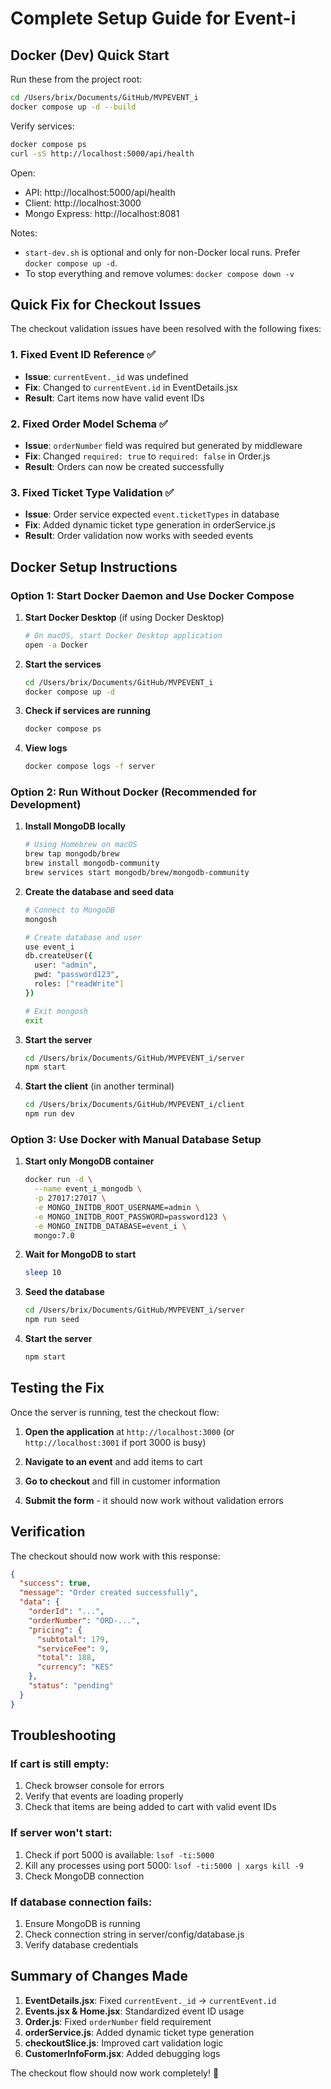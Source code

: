 # Complete Setup Guide for Event-i

## Docker (Dev) Quick Start

Run these from the project root:

```bash
cd /Users/brix/Documents/GitHub/MVPEVENT_i
docker compose up -d --build
```

Verify services:

```bash
docker compose ps
curl -sS http://localhost:5000/api/health
```

Open:

- API: http://localhost:5000/api/health
- Client: http://localhost:3000
- Mongo Express: http://localhost:8081

Notes:

- `start-dev.sh` is optional and only for non-Docker local runs. Prefer `docker compose up -d`.
- To stop everything and remove volumes: `docker compose down -v`

## Quick Fix for Checkout Issues

The checkout validation issues have been resolved with the following fixes:

### 1. Fixed Event ID Reference ✅
- **Issue**: `currentEvent._id` was undefined
- **Fix**: Changed to `currentEvent.id` in EventDetails.jsx
- **Result**: Cart items now have valid event IDs

### 2. Fixed Order Model Schema ✅
- **Issue**: `orderNumber` field was required but generated by middleware
- **Fix**: Changed `required: true` to `required: false` in Order.js
- **Result**: Orders can now be created successfully

### 3. Fixed Ticket Type Validation ✅
- **Issue**: Order service expected `event.ticketTypes` in database
- **Fix**: Added dynamic ticket type generation in orderService.js
- **Result**: Order validation now works with seeded events

## Docker Setup Instructions

### Option 1: Start Docker Daemon and Use Docker Compose

1. **Start Docker Desktop** (if using Docker Desktop)
   ```bash
   # On macOS, start Docker Desktop application
   open -a Docker
   ```

2. **Start the services**
   ```bash
   cd /Users/brix/Documents/GitHub/MVPEVENT_i
   docker compose up -d
   ```

3. **Check if services are running**
   ```bash
   docker compose ps
   ```

4. **View logs**
   ```bash
   docker compose logs -f server
   ```

### Option 2: Run Without Docker (Recommended for Development)

1. **Install MongoDB locally**
   ```bash
   # Using Homebrew on macOS
   brew tap mongodb/brew
   brew install mongodb-community
   brew services start mongodb/brew/mongodb-community
   ```

2. **Create the database and seed data**
   ```bash
   # Connect to MongoDB
   mongosh
   
   # Create database and user
   use event_i
   db.createUser({
     user: "admin",
     pwd: "password123",
     roles: ["readWrite"]
   })
   
   # Exit mongosh
   exit
   ```

3. **Start the server**
   ```bash
   cd /Users/brix/Documents/GitHub/MVPEVENT_i/server
   npm start
   ```

4. **Start the client** (in another terminal)
   ```bash
   cd /Users/brix/Documents/GitHub/MVPEVENT_i/client
   npm run dev
   ```

### Option 3: Use Docker with Manual Database Setup

1. **Start only MongoDB container**
   ```bash
   docker run -d \
     --name event_i_mongodb \
     -p 27017:27017 \
     -e MONGO_INITDB_ROOT_USERNAME=admin \
     -e MONGO_INITDB_ROOT_PASSWORD=password123 \
     -e MONGO_INITDB_DATABASE=event_i \
     mongo:7.0
   ```

2. **Wait for MongoDB to start**
   ```bash
   sleep 10
   ```

3. **Seed the database**
   ```bash
   cd /Users/brix/Documents/GitHub/MVPEVENT_i/server
   npm run seed
   ```

4. **Start the server**
   ```bash
   npm start
   ```

## Testing the Fix

Once the server is running, test the checkout flow:

1. **Open the application** at `http://localhost:3000` (or `http://localhost:3001` if port 3000 is busy)

2. **Navigate to an event** and add items to cart

3. **Go to checkout** and fill in customer information

4. **Submit the form** - it should now work without validation errors

## Verification

The checkout should now work with this response:
```json
{
  "success": true,
  "message": "Order created successfully",
  "data": {
    "orderId": "...",
    "orderNumber": "ORD-...",
    "pricing": {
      "subtotal": 179,
      "serviceFee": 9,
      "total": 188,
      "currency": "KES"
    },
    "status": "pending"
  }
}
```

## Troubleshooting

### If cart is still empty:
1. Check browser console for errors
2. Verify that events are loading properly
3. Check that items are being added to cart with valid event IDs

### If server won't start:
1. Check if port 5000 is available: `lsof -ti:5000`
2. Kill any processes using port 5000: `lsof -ti:5000 | xargs kill -9`
3. Check MongoDB connection

### If database connection fails:
1. Ensure MongoDB is running
2. Check connection string in server/config/database.js
3. Verify database credentials

## Summary of Changes Made

1. **EventDetails.jsx**: Fixed `currentEvent._id` → `currentEvent.id`
2. **Events.jsx & Home.jsx**: Standardized event ID usage
3. **Order.js**: Fixed `orderNumber` field requirement
4. **orderService.js**: Added dynamic ticket type generation
5. **checkoutSlice.js**: Improved cart validation logic
6. **CustomerInfoForm.jsx**: Added debugging logs

The checkout flow should now work completely! 🎉



